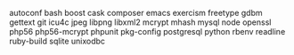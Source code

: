autoconf
bash
boost
cask
composer
emacs
exercism
freetype
gdbm
gettext
git
icu4c
jpeg
libpng
libxml2
mcrypt
mhash
mysql
node
openssl
php56
php56-mcrypt
phpunit
pkg-config
postgresql
python
rbenv
readline
ruby-build
sqlite
unixodbc
